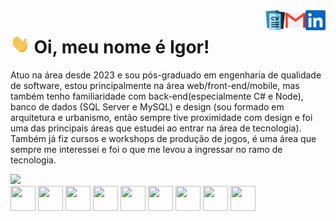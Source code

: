 <a href="https://www.linkedin.com/in/igor-sousa-b46590114/">
  <img align="right" alt="Igor's LinkedIn" width="32px" src="https://raw.githubusercontent.com/SalowQ/SalowQ/main/linkedin.svg" />
</a>
<a href="mailto: arqurb.igor@gmail.com">
  <img align="right" alt="Igor's Email" width="32px" src="https://raw.githubusercontent.com/SalowQ/SalowQ/main/mail.png" />
</a>
<a href="https://drive.google.com/file/d/18bMlZ4kcjAoaQyh2lqulblcXwwypPULI/view?usp=sharing">
  <img align="right" alt="Igor's CV" width="32px" src="https://raw.githubusercontent.com/SalowQ/SalowQ/main/curriculum-vitae.png" />
</a>

<img src="https://raw.githubusercontent.com/SalowQ/SalowQ/main/wave.gif" height="30px"> Oi, meu nome é Igor!
===============

Atuo na área desde 2023 e sou pós-graduado em engenharia de qualidade de software, estou principalmente na área web/front-end/mobile, mas também tenho familiaridade com back-end(especialmente C# e Node), banco de dados (SQL Server e MySQL) e design (sou formado em arquitetura e urbanismo, então sempre tive proximidade com design e foi uma das principais áreas que estudei ao entrar na área de tecnologia). Também já fiz cursos e workshops de produção de jogos, é uma área que sempre me interessei e foi o que me levou a ingressar no ramo de tecnologia.


<div>
<a href="https://github.com/SalowQ">
<img height="180em" src="https://github-readme-stats.vercel.app/api/top-langs/?username=SalowQ&layout=compact&langs_count=7&theme=dracula"/>
</div>
  
<div>
    <a>
      <img src="https://cdn.jsdelivr.net/gh/devicons/devicon@latest/icons/angularjs/angularjs-plain.svg" width='40' height='40' />
    </a>
    <a>
      <img src="https://cdn.jsdelivr.net/gh/devicons/devicon/icons/react/react-original-wordmark.svg" width='40' height='40'/>
    </a>
    <a>
      <img src="https://cdn.jsdelivr.net/gh/devicons/devicon/icons/html5/html5-plain-wordmark.svg" width='40' height='40'/>
    </a> 
    <a>
      <img src="https://cdn.jsdelivr.net/gh/devicons/devicon/icons/css3/css3-plain-wordmark.svg" width='40' height='40'/>
    </a> 
    <a>
      <img src="https://cdn.jsdelivr.net/gh/devicons/devicon/icons/javascript/javascript-plain.svg" width='40' height='40'/>
    </a>
    <a>
      <img src="https://cdn.jsdelivr.net/gh/devicons/devicon@latest/icons/csharp/csharp-plain.svg" width='40' height='40' />
    </a>
    <a>
      <img src="https://cdn.jsdelivr.net/gh/devicons/devicon@latest/icons/nodejs/nodejs-original.svg" width='40' height='40' />
    </a> 
    <a>
      <img src="https://cdn.jsdelivr.net/gh/devicons/devicon@latest/icons/microsoftsqlserver/microsoftsqlserver-original.svg" width='40' height='40' />
    </a> 
    <a>
      <img src="https://cdn.jsdelivr.net/gh/devicons/devicon@latest/icons/mysql/mysql-original.svg" width='40' height='40' />
    </a> 
    
  </div>
